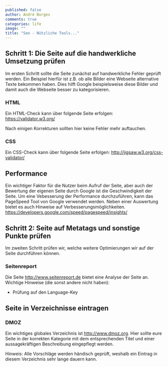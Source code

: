 ```yaml
---
published: false
author: André Borges
comments: true
categories: life
image: ""
title: "Seo - Nützliche Tools..."
---
```


## Schritt 1: Die Seite auf die handwerkliche Umsetzung prüfen
Im ersten Schritt sollte die Seite zunächst auf handwerkliche Fehler geprüft werden. Ein Beispiel hierfür ist z.B. ob alle Bilder eine Webseite alternative Texte bekommen haben. Dies hilft Google beispielsweise diese Bilder und damit auch die Webseite besser zu kategorisieren. 

### HTML
Ein HTML-Check kann über folgende Seite erfolgen:
https://validator.w3.org/

Nach einigen Korrekturen sollten hier keine Fehler mehr auftauchen.

### CSS
Ein CSS-Check kann über folgende Seite erfolgen:
http://jigsaw.w3.org/css-validator/

## Performance
Ein wichtiger Faktor für die Nutzer beim Aufruf der Seite, aber auch der Bewertung der eigenen Seite durch Google ist die Geschwindigkeit der Seite.
Um eine Vebesserung der Performance durchzuführen, kann das PageSpeed Tool von Google verwendet werden. Neben einer Auswertung bietet es auch Hinweise auf Verbesserungsmöglichkeiten.
https://developers.google.com/speed/pagespeed/insights/

## Schritt 2: Seite auf Metatags und sonstige Punkte prüfen
Im zweiten Schritt prüfen wir, welche weitere Optimierungen wir auf der Seite durchführen können.

### Seitenreport
Die Seite http://www.seitenreport.de bietet eine Analyse der Seite an.
Wichtige Hinweise (die sonst andere nicht haben):
- Prüfung auf den Language-Key



## Seite in Verzeichnisse eintragen

### DMOZ
Ein wichtiges globales Verzeichnis ist http://www.dmoz.org.
Hier sollte eure Seite in der korrekten Kategorie mit dem entsprechenden Titel und einer aussagekräftigen Beschreibung eingepflegt werden.

Hinweis: Alle Vorschläge werden händisch geprüft, weshalb ein Eintrag in diesem Verzeichnis sehr lange dauern kann.
